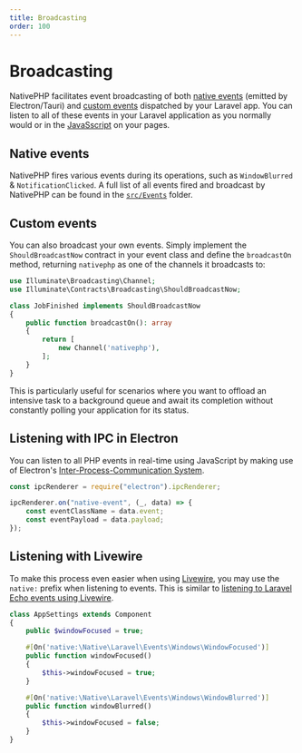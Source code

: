 ```yaml
---
title: Broadcasting
order: 100
---
```


# Broadcasting

NativePHP facilitates event broadcasting of both [native events](#native-events) (emitted by Electron/Tauri) and
[custom events](#custom-events) dispatched by your Laravel app. You can listen to all of these events in your
Laravel application as you normally would or in the [JavaSscript](#javascript) on your pages.

## Native events

NativePHP fires various events during its operations, such as `WindowBlurred` & `NotificationClicked`. A full list
of all events fired and broadcast by NativePHP can be found in the
[`src/Events`](https://github.com/nativephp/laravel/tree/main/src/Events) folder.

## Custom events

You can also broadcast your own events. Simply implement the `ShouldBroadcastNow` contract in your event class and
define the `broadcastOn` method, returning `nativephp` as one of the channels it broadcasts to:

```php
use Illuminate\Broadcasting\Channel;
use Illuminate\Contracts\Broadcasting\ShouldBroadcastNow;

class JobFinished implements ShouldBroadcastNow
{
    public function broadcastOn(): array
    {
        return [
            new Channel('nativephp'),
        ];
    }
}
```

This is particularly useful for scenarios where you want to offload an intensive task to a background queue and await
its completion without constantly polling your application for its status.

## Listening with IPC in Electron

You can listen to all PHP events in real-time using JavaScript by making use of Electron's
[Inter-Process-Communication System](https://electronjs.org/docs/latest/api/ipc-renderer).

```js
const ipcRenderer = require("electron").ipcRenderer;

ipcRenderer.on("native-event", (_, data) => {
    const eventClassName = data.event;
    const eventPayload = data.payload;
});
```

## Listening with Livewire

To make this process even easier when using [Livewire](https://livewire.laravel.com), you may use the `native:` prefix when
listening to events. This is similar to
[listening to Laravel Echo events using Livewire](https://livewire.laravel.com/docs/events#real-time-events-using-laravel-echo).

```php
class AppSettings extends Component
{
    public $windowFocused = true;

    #[On('native:\Native\Laravel\Events\Windows\WindowFocused')]
    public function windowFocused()
    {
        $this->windowFocused = true;
    }

    #[On('native:\Native\Laravel\Events\Windows\WindowBlurred')]
    public function windowBlurred()
    {
        $this->windowFocused = false;
    }
}
```
